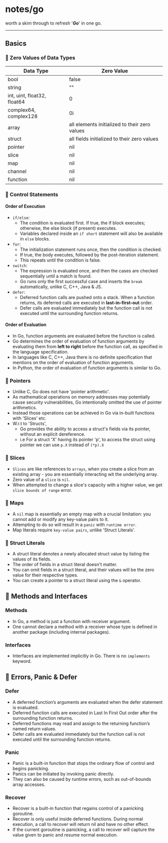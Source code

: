 # notes/go

worth a skim through to refresh '**_Go_**' in one go.

---

## Basics

### 📝 Zero Values of Data Types

| Data Type | Zero Value |
|---|---|
| bool      | false     |
| string    | ""        |
| int, uint, float32, float64 | 0       |
| complex64, complex128 | 0i      |
| array     | all elements initialized to their zero values |
| struct    | all fields initialized to their zero values |
| pointer   | nil       |
| slice     | nil       |
| map       | nil       |
| channel   | nil       |
| function  | nil       |

### 📝 Control Statements

#### Order of Execution

- `if/else`:
  - The condition is evaluated first. If true, the if block executes; otherwise, the else block (if present) executes.
  - Variables declared inside an `if short` statement will also be available in `else` blocks.
- `for`:
  - The initialization statement runs once, then the condition is checked.
  - If true, the body executes, followed by the post-iteration statement.
  - This repeats until the condition is false.
- `switch`:
  - The expression is evaluated once, and then the cases are checked sequentially until a match is found.
  - Go runs only the first successful case and inserts the `break` automatically, unlike C, C++, Java & JS.
- `defer`:
  - Deferred function calls are pushed onto a stack. When a function returns, its deferred calls are executed in **last-in-first-out** order.
  - Defer calls are evaluated immediately but the function call is not executed until the surrounding function returns.

#### Order of Evaluation

- In Go, function arguments are evaluated before the function is called.
- Go determines the order of evaluation of function arguments by evaluating them from **left to right** before the function call, as specified in the language specification.
- In languages like C, C++, Java there is no definite specification that mentions on the order of evaluation of function arguments.
- In Python, the order of evaluation of function arguments is similar to Go.

### 📝 Pointers

- Unlike C, Go does not have 'pointer arithmetic'.
- As mathematical operations on memory addresses may potentially cause security vulnerabilities, Go intentionally omitted the use of pointer arithmetics.
- Instead those operations can be achieved in Go via in-built functions with 'Slices' etc.
- W.r.t to 'Structs',
  - Go provides the ability to access a struct's fields via its pointer, without an explicit dereference.
  - i.e For a struct 'X' having its pointer 'p', to access the struct using pointer we can use `p.X` instead of `(*p).X`

### 📝 Slices

- `Slices` are like references to `arrays`, when you create a slice from an existing array - you are essentially interacting wit the underlying array.
- Zero value of a `slice` is `nil`.
- When attempted to change a slice's capacity with a higher value, we get `slice bounds of range` error.

### 📝 Maps

- A `nil` map is essentially an empty map with a crucial limitation: you cannot add or modify any key-value pairs to it.
- Attempting to do so will result in a `panic` with `runtime error`.
- Map literals require `key-value pairs`, unlike 'Struct Literals'.

### 📝 Struct Literals

- A struct literal denotes a newly allocated struct value by listing the values of its fields.
- The order of fields in a struct literal doesn't matter.
- You can omit fields in a struct literal, and their values will be the zero value for their respective types.
- You can create a pointer to a struct literal using the `&` operator.

## 📝 Methods and Interfaces

### Methods

- In Go, a method is just a function with receiver argument.
- One cannot declare a method with a receiver whose type is defined in another package (including internal packages).

### Interfaces

- Interfaces are implemented implicitly in Go. There is no `implements` keyword.

## 📝 Errors, Panic & Defer

### Defer

- A deferred function’s arguments are evaluated when the defer statement is evaluated.
- Deferred function calls are executed in Last In First Out order after the surrounding function returns.
- Deferred functions may read and assign to the returning function’s named return values.
- Defer calls are evaluated immediately but the function call is not executed until the surrounding function returns.

### Panic

- Panic is a built-in function that stops the ordinary flow of control and begins panicking.
- Panics can be initiated by invoking panic directly.
- They can also be caused by runtime errors, such as out-of-bounds array accesses.

### Recover

- Recover is a built-in function that regains control of a panicking goroutine.
- Recover is only useful inside deferred functions. During normal execution, a call to recover will return nil and have no other effect.
- If the current goroutine is panicking, a call to recover will capture the value given to panic and resume normal execution.
